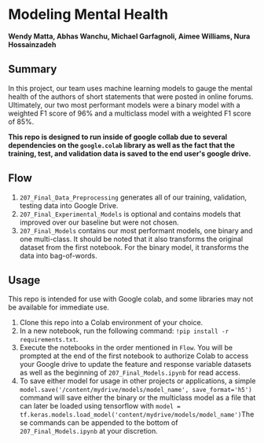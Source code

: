 # Modeling Mental Health
**Wendy Matta, Abhas Wanchu, Michael Garfagnoli, Aimee Williams, Nura Hossainzadeh**

## Summary
In this project, our team uses machine learning models to gauge the mental health of the authors of short statements that were posted in online forums. Ultimately, our two most performant models were a binary model with a weighted F1 score of 96% and a multiclass model with a weighted F1 score of 85%. 

**This repo is designed to run inside of google collab due to several dependencies on the `google.colab` library as well as the fact that the training, test, and validation data is saved to the end user's google drive.**

## Flow
1. `207_Final_Data_Preprocessing`
generates all of our training, validation, testing data into Google Drive.
2. `207_Final_Experimental_Models` is optional and contains models that improved over our baseline but were not chosen. 
3. `207_Final_Models` contains our most performant models, one binary and one multi-class. It should be noted that it also transforms the original dataset from the first notebook. For the binary model, it transforms the data into bag-of-words.

## Usage
This repo is intended for use with Google colab, and some libraries may not be available for immediate use.

1. Clone this repo into a Colab environment of your choice.
2. In a new notebook, run the following command: `!pip install -r requirements.txt`.
3. Execute the notebooks in the order mentioned in `Flow`. You will be prompted at the end of the first notebook to authorize Colab to access your Google drive to update the feature and response variable datasets as well as the beginning of `207_Final_Models.ipynb` for read access.
4. To save either model for usage in other projects or applications, a simple `model.save('/content/mydrive/models/model_name', save_format='h5')` command will save either the binary or the multiclass model as a file that can later be loaded using tensorflow with `model = tf.keras.models.load_model('content/mydrive/models/model_name')`These commands can be appended to the bottom of `207_Final_Models.ipynb` at your discretion.

